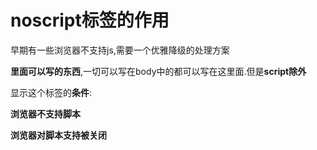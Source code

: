 # noscript标签的作用
早期有一些浏览器不支持js,需要一个优雅降级的处理方案

**里面可以写的东西**,一切可以写在body中的都可以写在这里面.但是**script除外**

显示这个标签的**条件**:

**浏览器不支持脚本**

**浏览器对脚本支持被关闭**